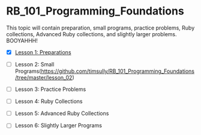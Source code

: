 # RB_101_Programming_Foundations
This topic will contain preparation, small programs, practice problems, Ruby collections, Advanced Ruby collections, and slightly larger problems. BOOYAHHH!

- [x] [Lesson 1: Preparations](https://github.com/timsully/RB_101_Programming_Foundations/tree/master/lesson_01)

- [ ] Lesson 2: Small Programs(https://github.com/timsully/RB_101_Programming_Foundations/tree/master/lesson_02)

- [ ] Lesson 3: Practice Problems

- [ ] Lesson 4: Ruby Collections

- [ ] Lesson 5: Advanced Ruby Collections

- [ ] Lesson 6: Slightly Larger Programs
